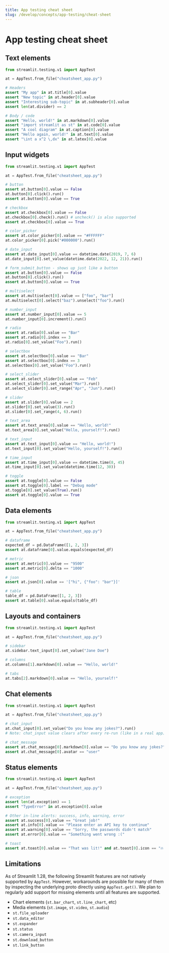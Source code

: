 ```yaml
---
title: App testing cheat sheet
slug: /develop/concepts/app-testing/cheat-sheet
---
```


# App testing cheat sheet

## Text elements

```python
from streamlit.testing.v1 import AppTest

at = AppTest.from_file("cheatsheet_app.py")

# Headers
assert "My app" in at.title[0].value
assert "New topic" in at.header[0].value
assert "Interesting sub-topic" in at.subheader[0].value
assert len(at.divider) == 2

# Body / code
assert "Hello, world!" in at.markdown[0].value
assert "import streamlit as st" in at.code[0].value
assert "A cool diagram" in at.caption[0].value
assert "Hello again, world!" in at.text[0].value
assert "\int a x^2 \,dx" in at.latex[0].value
```

## Input widgets

```python
from streamlit.testing.v1 import AppTest

at = AppTest.from_file("cheatsheet_app.py")

# button
assert at.button[0].value == False
at.button[0].click().run()
assert at.button[0].value == True

# checkbox
assert at.checkbox[0].value == False
at.checkbox[0].check().run() # uncheck() is also supported
assert at.checkbox[0].value == True

# color_picker
assert at.color_picker[0].value == "#FFFFFF"
at.color_picker[0].pick("#000000").run()

# date_input
assert at.date_input[0].value == datetime.date(2019, 7, 6)
at.date_input[0].set_value(datetime.date(2022, 12, 21)).run()

# form_submit_button - shows up just like a button
assert at.button[0].value == False
at.button[0].click().run()
assert at.button[0].value == True

# multiselect
assert at.multiselect[0].value == ["foo", "bar"]
at.multiselect[0].select("baz").unselect("foo").run()

# number_input
assert at.number_input[0].value == 5
at.number_input[0].increment().run()

# radio
assert at.radio[0].value == "Bar"
assert at.radio[0].index == 3
at.radio[0].set_value("Foo").run()

# selectbox
assert at.selectbox[0].value == "Bar"
assert at.selectbox[0].index == 3
at.selectbox[0].set_value("Foo").run()

# select_slider
assert at.select_slider[0].value == "Feb"
at.select_slider[0].set_value("Mar").run()
at.select_slider[0].set_range("Apr", "Jun").run()

# slider
assert at.slider[0].value == 2
at.slider[0].set_value(3).run()
at.slider[0].set_range(4, 6).run()

# text_area
assert at.text_area[0].value == "Hello, world!"
at.text_area[0].set_value("Hello, yourself!").run()

# text_input
assert at.text_input[0].value == "Hello, world!")
at.text_input[0].set_value("Hello, yourself!").run()

# time_input
assert at.time_input[0].value == datetime.time(8, 45)
at.time_input[0].set_value(datetime.time(12, 30))

# toggle
assert at.toggle[0].value == False
assert at.toggle[0].label == "Debug mode"
at.toggle[0].set_value(True).run()
assert at.toggle[0].value == True
```

## Data elements

```python
from streamlit.testing.v1 import AppTest

at = AppTest.from_file("cheatsheet_app.py")

# dataframe
expected_df = pd.DataFrame([1, 2, 3])
assert at.dataframe[0].value.equals(expected_df)

# metric
assert at.metric[0].value == "9500"
assert at.metric[0].delta == "1000"

# json
assert at.json[0].value == '["hi", {"foo": "bar"}]'

# table
table_df = pd.DataFrame([1, 2, 3])
assert at.table[0].value.equals(table_df)
```

## Layouts and containers

```python
from streamlit.testing.v1 import AppTest

at = AppTest.from_file("cheatsheet_app.py")

# sidebar
at.sidebar.text_input[0].set_value("Jane Doe")

# columns
at.columns[1].markdown[0].value == "Hello, world!"

# tabs
at.tabs[2].markdown[0].value == "Hello, yourself!"
```

## Chat elements

```python
from streamlit.testing.v1 import AppTest

at = AppTest.from_file("cheatsheet_app.py")

# chat_input
at.chat_input[0].set_value("Do you know any jokes?").run()
# Note: chat_input value clears after every re-run (like in a real app)

# chat_message
assert at.chat_message[0].markdown[0].value == "Do you know any jokes?"
assert at.chat_message[0].avatar == "user"
```

## Status elements

```python
from streamlit.testing.v1 import AppTest

at = AppTest.from_file("cheatsheet_app.py")

# exception
assert len(at.exception) == 1
assert "TypeError" in at.exception[0].value

# Other in-line alerts: success, info, warning, error
assert at.success[0].value == "Great job!"
assert at.info[0].value == "Please enter an API key to continue"
assert at.warning[0].value == "Sorry, the passwords didn't match"
assert at.error[0].value == "Something went wrong :("

# toast
assert at.toast[0].value == "That was lit!" and at.toast[0].icon == "🔥"
```

## Limitations

As of Streamlit 1.28, the following Streamlit features are not natively supported by `AppTest`. However, workarounds are possible for many of them by inspecting the underlying proto directly using `AppTest.get()`. We plan to regularly add support for missing elements until all features are supported.

- Chart elements (`st.bar_chart`, `st.line_chart`, etc)
- Media elements (`st.image`, `st.video`, `st.audio`)
- `st.file_uploader`
- `st.data_editor`
- `st.expander`
- `st.status`
- `st.camera_input`
- `st.download_button`
- `st.link_button`
